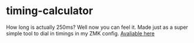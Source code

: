 # timing-calculator

How long is actually 250ms? Well now you can feel it. Made just as a super simple tool to dial in timings in my ZMK config.
[Avaliable here](https://genuine-sorbet-66e2f8.netlify.app)
